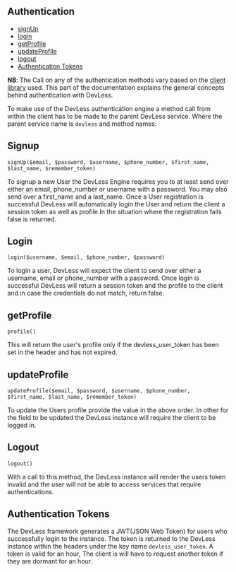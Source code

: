 ## Authentication

- [signUp](#signup)
- [login](#login)
- [getProfile](#getprofile)
- [updateProfile](#updateprofile)
- [logout](#logout)
- [Authentication Tokens](#token)

**NB**: The Call on any of the authentication methods vary based on the [client library](/docs/{{version}}/SDKs) used. This part of the documentation explains the general concepts behind authentication with DevLess.

To make use of the DevLess authentication engine a method call from within the client has to be made to the parent DevLess service. Where the parent service name is `devless` and method names: 


<a name="signup"></a>
## Signup

``signUp($email, $password, $username, $phone_number, $first_name, $last_name, $remember_token)``

To signup a new User the DevLess Engine requires you to at least send over either an email, phone_number or username with a password. You may also send over a first_name and a last_name. Once a User registration is successful DevLess will automatically login the User and return the client a session token as well as profile.In the situation where the registration fails false is returned. 


<a name="login"></a>
## Login

``login($username, $email, $phone_number, $password)``

To login a  user, DevLess will expect the client to send over either a username, email or phone_number with a password. Once login is successful DevLess will return a session token and the profile to the client and in case the credentials do not match, return false. 

<a name="getprofile"></a>
## getProfile

``profile()``

This will return the user's profile only if the devless_user_token has been set in the header and has not expired.

<a name="updateprofile"></a>
## updateProfile

``updateProfile($email, $password, $username,
            $phone_number, $first_name, $last_name, $remember_token)``

To update the Users profile provide the value in the above order. In other for the field to be updated the DevLess instance will require the client to be logged in.

<a name="logout"></a>
## Logout

``logout()``  

With a call to this method, the DevLess instance will render the users token invalid and the user will not be able to access services that require authentications.


<a name="token"></a>
## Authentication Tokens
The DevLess framework generates a JWT(JSON Web Token) for users who successfully login to the instance. The token is returned to the DevLess instance within the headers under the key name ``devless_user_token``. A token is valid for an hour, The client is will have to request another token if they are dormant for an hour.
